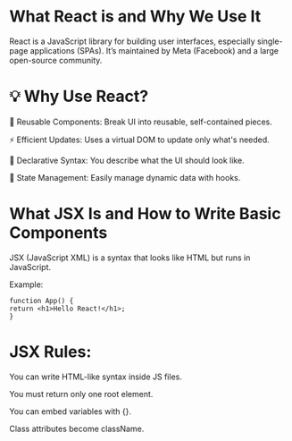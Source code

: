 # What React is and Why We Use It

React is a JavaScript library for building user interfaces, especially single-page applications (SPAs). It’s maintained by Meta (Facebook) and a large open-source community.

# 💡 Why Use React?

🔁 Reusable Components: Break UI into reusable, self-contained pieces.

⚡ Efficient Updates: Uses a virtual DOM to update only what's needed.

🔄 Declarative Syntax: You describe what the UI should look like.

🧠 State Management: Easily manage dynamic data with hooks.

# What JSX Is and How to Write Basic Components

JSX (JavaScript XML) is a syntax that looks like HTML but runs in JavaScript.

Example:

```
function App() {
return <h1>Hello React!</h1>;
}
```

# JSX Rules:

You can write HTML-like syntax inside JS files.

You must return only one root element.

You can embed variables with {}.

Class attributes become className.
